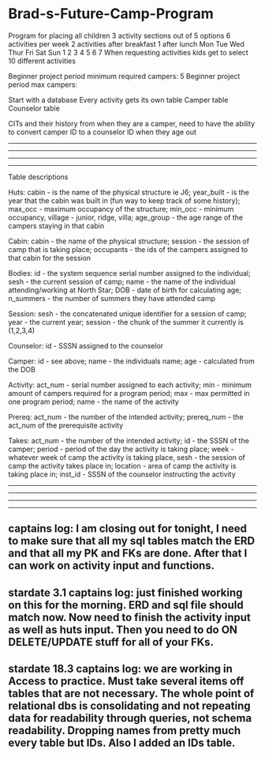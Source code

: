 # Brad-s-Future-Camp-Program
Program for placing all children 3 activity sections out of 5 options
6 activities per week
2 activities after breakfast
1 after lunch
Mon Tue Wed Thur Fri Sat Sun
1   2   3   4    5   6    7
When requesting activities kids get to select 10 different activities

Beginner project period minimum required campers: 5
Beginner project period max campers: 

 Start with a database 
 Every activity gets its own table
 Camper table
 Counselor table
 
 CITs and their history from when they are a camper, need to have the ability to convert camper ID to a counselor ID when they age out 

-----------------------------------------
-----------------------------------------
-----------------------------------------
-----------------------------------------

Table descriptions

Huts: cabin - is the name of the physical structure ie J6; year_built - is the year that the cabin was built in (fun way to keep track of some history); max_occ - maximum occupancy of the structure; min_occ - minimum occupancy, village - junior, ridge, villa; age_group - the age range of the campers staying in that cabin

Cabin: cabin - the name of the physical structure; session - the session of camp that is taking place; occupants - the ids of the campers assigned to that cabin for the session

Bodies: id - the system sequence serial number assigned to the individual; sesh - the current session of camp; name - the name of the individual attending/working at North Star; DOB - date of birth for calculating age; n_summers - the number of summers they have attended camp

Session: sesh - the concatenated unique identifier for a session of camp; year - the current year; session - the chunk of the summer it currently is (1,2,3,4)

Counselor: id - SSSN assigned to the counselor

Camper: id - see above; name - the individuals name; age - calculated from the DOB

Activity: act_num - serial number assigned to each activity; min - minimum amount of campers required for a program period; max - max permitted in one program period; name - the name of the activity

Prereq: act_num - the number of the intended activity; prereq_num - the act_num of the prerequisite activity

Takes: act_num - the number of the intended activity; id - the SSSN of the camper; period - period of the day the activity is taking place; week - whatever week of camp the activity is taking place, sesh - the session of camp the activity takes place in; location - area of camp the activity is taking place in; inst_id - SSSN of the counselor instructing the activity

-----------------------------------------
-----------------------------------------
-----------------------------------------
-----------------------------------------
captains log: I am closing out for tonight, I need to make sure that all my sql tables match the ERD and that all my PK and FKs are done.  After that I can work on activity input and functions.
--
stardate 3.1 captains log: just finished working on this for the morning.  ERD and sql file should match now.  Now need to finish the activity input as well as huts input.  Then you need to do ON DELETE/UPDATE stuff for all of your FKs.
--
stardate 18.3 captains log: we are working in Access to practice.  Must take several items off tables that are not necessary.  The whole point of relational dbs is consolidating and not repeating data for readability through queries, not schema readability.  Dropping names from pretty much every table but IDs.  Also I added an IDs table.
--

